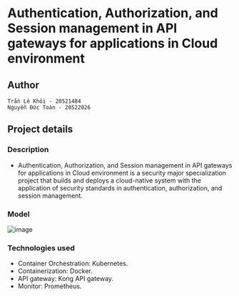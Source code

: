 # Authentication, Authorization, and Session management in API gateways for applications in Cloud environment
## Author
    Trần Lê Khôi - 20521484
    Nguyễn Đức Toàn - 20522026
## Project details
### Description
- Authentication, Authorization, and Session management in API gateways for applications in Cloud environment is a security major specialization project that builds and deploys a cloud-native system with the application of security standards in authentication, authorization, and session management.
### Model
![image](https://github.com/suppi147/NT114.O11.ATCL-Information-Security-Specialization-Project/assets/97881547/55d9099f-91ba-4b8c-a945-400201e2ba4e)
### Technologies used
- Container Orchestration: Kubernetes. 
- Containerization: Docker.
- API gateway: Kong API gateway.
- Monitor: Prometheus. 
